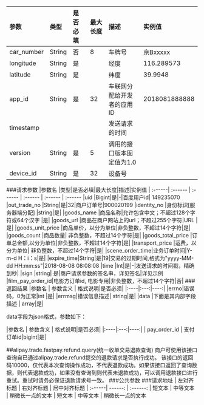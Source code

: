 

| 参数 | 类型 | 是否必填|最大长度|描述|实例值
| :------| :------ | :------ | :------ | :------ | :------ 
| car_number | String | 否 |8|车牌号|京Bxxxxx |
| longitude|String | 是 | |经度 |116.289573|
| latitude | String| 是 | |纬度|39.9948|
| app_id | String| 是 | 32|车联网分配给开发者的应用ID|2018081888888|
| timestamp | |  | |发送请求的时间||
| version | String| 是 |5 |调用的接口版本固定值为1.0||
| device_id | String| 是 |32 |设备号||







###请求参数
 |参数名 |类型|是否必填|最大长度|描述|实例值
| :------| :------ | :------ | :------ | :------ | :------ 
 |uid |Bigint|是|-|百度用户id| 149235070
 |out_trade_no |String|是|32|商户订单号|900020199
 |identity_no  |身份标识[服务器端分配] |string|是|
 |goods_name |商品名称|允许包含中文；不超过128个字符或64个汉字 |是|
 |goods_url |商品在商户网站上的url；不超过255个字符|URL |是|
 |goods_unit_price |商品单价，以分为单位|非负整数，不超过14个字符|是|
 |goods_count |商品数量| 非负整数，不超过14个字符|是|
 |goods_total_price |订单总金额,以分为单位|非负整数，不超过14个字符|是|
 |transport_price |运费，以分为单位| 非负整数，不超过14个字符|是|
 |scene_order_time|业务订单时间|Y-m-d  H：i：s|是|
 |expire_time|String|是|19|交易的过期时间,格式为"yyyy-MM-dd HH:mm:ss"|2018-08-08 08:08:08
 |time |Int|是|-|发送请求的时间戳，精确到秒|
 |sign |string| 是|商户请求参数的签名串，详见签名|详见示例
 |film_pay_order_id|电影方订单id, 电影专用|非负整数，不超过14个字符|否|
 ###返回结果
|参数名 | 参数含义 | 格式说明|是否必须|
|:----|:---:|----:|
 |errno|错误码，0为正常|int |是|
 |errmsg|错误信息描述| string|是|
 |data |下面是其内部字段描述 | array|是|

 data字段为json格式，参数如下：
 
|参数名 | 参数含义 | 格式说明|是否必须|
|:----|:---:|----:|
 | pay_order_id | 支付订单id|bigint|是|
 
 
 
 




##alipay.trade.fastpay.refund.query(统一收单交易退款查询)
商户可使用该接口查询自已通过alipay.trade.refund提交的退款请求是否执行成功。 该接口的返回码10000，仅代表本次查询操作成功，不代表退款成功。如果该接口返回了查询数据，则代表退款成功，如果没有查询到则代表未退款成功，可以调用退款接口进行重试。重试时请务必保证退款请求号一致。
###公共参数
###请求地址
| 左对齐标题 | 右对齐标题 | 居中对齐标题 
| :------| ------: | :------: 
| 短文本 | 中等文本 | 稍微长一点的文本 
| 短文本 | 中等文本 | 稍微长一点的文本 



